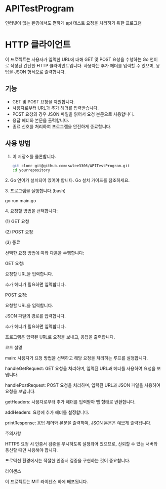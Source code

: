 # APITestProgram
인터넷이 없는 환경에서도 편하게 api 테스트 요청을 처리하기 위한 프로그램

# HTTP 클라이언트

이 프로젝트는 사용자가 입력한 URL에 대해 GET 및 POST 요청을 수행하는 Go 언어로 작성된 간단한 HTTP 클라이언트입니다. 사용자는 추가 헤더를 입력할 수 있으며, 응답을 JSON 형식으로 출력합니다.

## 기능

- GET 및 POST 요청을 지원합니다.
- 사용자로부터 URL과 추가 헤더를 입력받습니다.
- POST 요청의 경우 JSON 파일을 읽어서 요청 본문으로 사용합니다.
- 응답 헤더와 본문을 출력합니다.
- 종료 신호를 처리하여 프로그램을 안전하게 종료합니다.

## 사용 방법

1. 이 저장소를 클론합니다.

   ```bash
   git clone git@github.com:swlee3306/APITestProgram.git
   cd yourrepository

2\. Go 언어가 설치되어 있어야 합니다. Go 설치 가이드를 참조하세요.

3\. 프로그램을 실행합니다.(bash)

go run main.go

4\. 요청할 방법을 선택합니다:

(1) GET 요청

(2) POST 요청

(3) 종료

선택한 요청 방법에 따라 다음을 수행합니다:

GET 요청:

요청할 URL을 입력합니다.

추가 헤더가 필요하면 입력합니다.

POST 요청:

요청할 URL을 입력합니다.

JSON 파일의 경로를 입력합니다.

추가 헤더가 필요하면 입력합니다.

프로그램은 입력된 URL로 요청을 보내고, 응답을 출력합니다.

코드 설명

main: 사용자가 요청 방법을 선택하고 해당 요청을 처리하는 루프를 실행합니다.

handleGetRequest: GET 요청을 처리하며, 입력된 URL과 헤더를 사용하여 요청을 보냅니다.

handlePostRequest: POST 요청을 처리하며, 입력된 URL과 JSON 파일을 사용하여 요청을 보냅니다.

getHeaders: 사용자로부터 추가 헤더를 입력받아 맵 형태로 반환합니다.

addHeaders: 요청에 추가 헤더를 설정합니다.

printResponse: 응답 헤더와 본문을 출력하며, JSON 본문은 예쁘게 출력됩니다.

주의사항

HTTPS 요청 시 인증서 검증을 무시하도록 설정되어 있으므로, 신뢰할 수 있는 서버와 통신할 때만 사용해야 합니다.

프로덕션 환경에서는 적절한 인증서 검증을 구현하는 것이 중요합니다.

라이센스

이 프로젝트는 MIT 라이센스 하에 배포됩니다.
